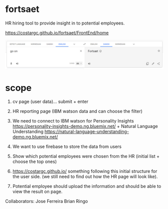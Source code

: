 # fortsaet
HR hiring tool to provide insight in to potential employees.

https://costargc.github.io/fortsaet/FrontEnd/home


![Screenshot Name](https://github.com/costargc/fortsaet/blob/master/images/fortsaet.PNG?raw=true)

# scope 
1. cv page (user data)... submit + enter

2. HR reporting page (IBM watson data and can choose the filter)

3. We need to connect to IBM watson for Personality Insights https://personality-insights-demo.ng.bluemix.net/ + Natural Language Understanding https://natural-language-understanding-demo.ng.bluemix.net/

4. We want to use firebase to store the data from users

5. Show which potential employees were chosen from the HR (initial list + choose the top ones)

6. https://costargc.github.io/ something following this initial structure for the user side. (we still need to find out how the HR page will look like).

7. Potential employee should upload the information and should be able to view the result on page.

Collaborators:
Jose Ferreira
Brian Ringo